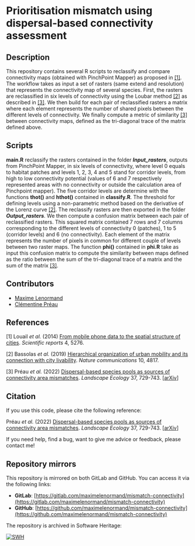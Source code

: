 # Prioritisation mismatch using dispersal-based connectivity assessment

## Description

This repository contains several R scripts to reclassify and compare 
connectivity maps (obtained with PinchPoint Mapper) as proposed in 
[ [1]](https://link.springer.com/article/10.1007/s10980-021-01371-y). The 
workflow takes as input a set of rasters (same extend and resolution) that 
represents the connectivity map of several species. First, the rasters are 
reclassified in six levels of connectivity using the Loubar method 
[ [2]](https://www.nature.com/articles/srep05276) as described in 
[ [3]](https://www.nature.com/articles/s41467-019-12809-y). We then build for 
each pair of reclassified rasters a matrix where each element represents the 
number of shared pixels between the different levels of connectivity. We finally 
compute a metric of similarity 
[ [3]](https://www.nature.com/articles/s41467-019-12809-y) between connectivity 
maps, defined as the tri-diagonal trace of the matrix defined above.

## Scripts

**main.R** reclassify the rasters contained in the folder ***Input_rasters***, 
outputs from PinchPoint Mapper, in six levels of connectivity, where level 0 
equals to habitat patches and levels 1, 2, 3, 4 and 5 stand for corridor levels, 
from high to low connectivity potential (values of 6 and 7 respectively 
represented areas with no connectivity or outside the calculation area of
Pinchpoint mapper). The five corridor levels are determine with the functions 
**thot()** and **hthot()** contained in **classify.R**. The threshold for 
defining levels using a non-parametric method based on the derivative of the 
Lorenz curve [ [2]](https://www.nature.com/articles/srep05276). The 
reclassify rasters are then exported in the folder ***Output_rasters***. We 
then compute a confusion matrix between each pair of reclassified rasters. 
This squared matrix contained 7 rows and 7 columns corresponding to the 
different levels of connectivity 0 (patches), 1 to 5 (corridor levels) and 6 
(no connectivity). Each element of the matrix represents the number of pixels 
in common for different couple of levels between two raster maps. The function 
**phi()** contained in **phi.R** take as input this confusion matrix to compute 
the similarity between maps defined as the ratio between the sum of the 
tri-diagonal trace of a matrix and the sum of the matrix 
[ [3]](https://www.nature.com/articles/s41467-019-12809-y).

## Contributors

- [Maxime Lenormand](https://www.maximelenormand.com/)
- [Clémentine Préau](https://scholar.google.fr/citations?user=Bp6ocmIAAAAJ&hl=fr)

## References

[1] Louail *et al.* (2014) [From mobile phone data to the spatial structure of cities](https://www.nature.com/articles/srep05276). 
*Scientific reports* 4, 5276.

[2] Bassolas *et al.* (2019) [Hierarchical organization of urban mobility and its connection with city livability](https://www.nature.com/articles/s41467-019-12809-y). 
*Nature communications* 10, 4817.

[3] Préau *et al.* (2022) [Dispersal-based species pools as sources of connectivity area mismatches](https://link.springer.com/article/10.1007/s10980-021-01371-y). 
*Landscape Ecology* 37, 729-743. [[arXiv](https://arxiv.org/abs/2105.06702)]  

## Citation

If you use this code, please cite the following reference:

Préau *et al.* (2022) [Dispersal-based species pools as sources of connectivity area mismatches](https://link.springer.com/article/10.1007/s10980-021-01371-y). 
*Landscape Ecology* 37, 729-743. [[arXiv](https://arxiv.org/abs/2105.06702)]

If you need help, find a bug, want to give me advice or feedback, please contact me!

## Repository mirrors

This repository is mirrored on both GitLab and GitHub. You can access it via the following links:

- **GitLab**: [https://gitlab.com/maximelenormand/mismatch-connectivity](https://gitlab.com/maximelenormand/mismatch-connectivity)  
- **GitHub**: [https://github.com/maximelenormand/mismatch-connectivity](https://github.com/maximelenormand/mismatch-connectivity)  

The repository is archived in Software Heritage:

[![SWH](https://archive.softwareheritage.org/badge/origin/https://github.com/maximelenormand/mismatch-connectivity/)](https://archive.softwareheritage.org/browse/origin/?origin_url=https://github.com/maximelenormand/mismatch-connectivity)
